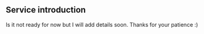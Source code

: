 ## Service introduction
Is it not ready for now but I will add details soon. Thanks for your patience :)